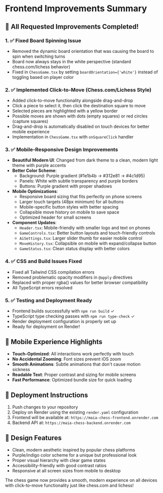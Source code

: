 # Frontend Improvements Summary

## 🎯 All Requested Improvements Completed!

### 1. ✅ Fixed Board Spinning Issue
- Removed the dynamic board orientation that was causing the board to spin when switching turns
- Board now always stays in the white perspective (standard chess.com/lichess behavior)
- Fixed in `ChessGame.tsx` by setting `boardOrientation={'white'}` instead of toggling based on player color

### 2. ✅ Implemented Click-to-Move (Chess.com/Lichess Style)
- Added click-to-move functionality alongside drag-and-drop
- Click a piece to select it, then click the destination square to move
- Selected pieces are highlighted with a yellow border
- Possible moves are shown with dots (empty squares) or red circles (capture squares)  
- Drag-and-drop is automatically disabled on touch devices for better mobile experience
- Implementation in `ChessGame.tsx` with `onSquareClick` handler

### 3. ✅ Mobile-Responsive Design Improvements
- **Beautiful Modern UI**: Changed from dark theme to a clean, modern light theme with purple accents
- **Better Color Scheme**: 
  - Background: Purple gradient (#1e1b4b → #312e81 → #4c1d95)
  - Panels: White with subtle transparency and purple borders
  - Buttons: Purple gradient with proper shadows
- **Mobile Optimizations**:
  - Responsive board sizing that fits perfectly on phone screens
  - Larger touch targets (48px minimum) for all buttons
  - Mobile-specific button styles with better spacing
  - Collapsible move history on mobile to save space
  - Optimized header for small screens
- **Component Updates**:
  - `Header.tsx`: Mobile-friendly with smaller logo and text on phones
  - `GameControls.tsx`: Better button layouts and touch-friendly controls
  - `AiSettings.tsx`: Larger slider thumb for easier mobile control
  - `MoveHistory.tsx`: Collapsible on mobile with expand/collapse button
  - `GameStatus.tsx`: Clean status display with better colors

### 4. ✅ CSS and Build Issues Fixed
- Fixed all Tailwind CSS compilation errors
- Removed problematic opacity modifiers in `@apply` directives
- Replaced with proper rgba() values for better browser compatibility
- All TypeScript errors resolved

### 5. ✅ Testing and Deployment Ready
- Frontend builds successfully with `npm run build` ✓
- TypeScript type checking passes with `npm run type-check` ✓
- Render deployment configuration is properly set up
- Ready for deployment on Render!

## 📱 Mobile Experience Highlights
- **Touch-Optimized**: All interactions work perfectly with touch
- **No Accidental Zooming**: Font sizes prevent iOS zoom
- **Smooth Animations**: Subtle animations that don't cause motion sickness
- **Readable Text**: Proper contrast and sizing for mobile screens
- **Fast Performance**: Optimized bundle size for quick loading

## 🚀 Deployment Instructions
1. Push changes to your repository
2. Deploy on Render using the existing `render.yaml` configuration
3. Frontend will be available at: `https://maia-chess-frontend.onrender.com`
4. Backend API at: `https://maia-chess-backend.onrender.com`

## 🎨 Design Features
- Clean, modern aesthetic inspired by popular chess platforms
- Purple/indigo color scheme for a unique but professional look
- Proper visual hierarchy with clear game states
- Accessibility-friendly with good contrast ratios
- Responsive at all screen sizes from mobile to desktop

The chess game now provides a smooth, modern experience on all devices with click-to-move functionality just like chess.com and lichess!